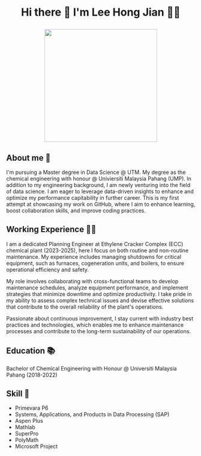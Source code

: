 <h1 align="center"> Hi there 👋 I'm Lee Hong Jian 👨‍🔬

<p align="center">
<img src="https://github.com/ZeolatJian/ZeolatJian2/blob/main/69081526_2190805724362973_4173417213262299136_n.jpg"  height="300" />
</p>

## About me 📑

I'm pursuing a Master degree in Data Science @ UTM. My degree as the chemical engineering with honour @ Univiersiti Malaysia Pahang (UMP). In addition to my engineering background, I am newly venturing into the field of data science. I am eager to leverage data-driven insights to enhance and optimize my performance capitability in further career. This is my first attempt at showcasing my work on GitHub, where I aim to enhance learning, boost collaboration skills, and improve coding practices. 

## Working Experience 👷‍♂️

I am a dedicated Planning Engineer at Ethylene Cracker Complex (ECC) chemical plant (2023-2025), here I focus on both routine and non-routine maintenance. My experience includes managing shutdowns for critical equipment, such as furnaces, cogeneration units, and boilers, to ensure operational efficiency and safety.

My role involves collaborating with cross-functional teams to develop maintenance schedules, analyze equipment performance, and implement strategies that minimize downtime and optimize productivity. I take pride in my ability to assess complex technical issues and devise effective solutions that contribute to the overall reliability of the plant's operations.

Passionate about continuous improvement, I stay current with industry best practices and technologies, which enables me to enhance maintenance processes and contribute to the long-term sustainability of our operations.

## Education 📚

Bachelor of Chemical Engineering with Honour @ Universiti Malaysia Pahang (2018-2022)

## Skill 🤹
- Primevara P6
- Systems, Applications, and Products in Data Processing (SAP)
- Aspen Plus
- Mathlab
- SuperPro
- PolyMath
- Microsoft Project
